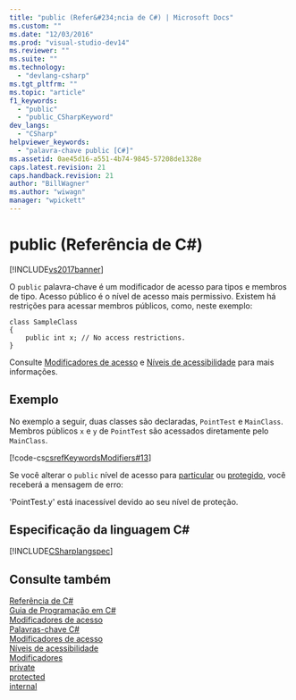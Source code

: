 ```yaml
---
title: "public (Refer&#234;ncia de C#) | Microsoft Docs"
ms.custom: ""
ms.date: "12/03/2016"
ms.prod: "visual-studio-dev14"
ms.reviewer: ""
ms.suite: ""
ms.technology: 
  - "devlang-csharp"
ms.tgt_pltfrm: ""
ms.topic: "article"
f1_keywords: 
  - "public"
  - "public_CSharpKeyword"
dev_langs: 
  - "CSharp"
helpviewer_keywords: 
  - "palavra-chave public [C#]"
ms.assetid: 0ae45d16-a551-4b74-9845-57208de1328e
caps.latest.revision: 21
caps.handback.revision: 21
author: "BillWagner"
ms.author: "wiwagn"
manager: "wpickett"
---
```

# public (Refer&#234;ncia de C#)
[!INCLUDE[vs2017banner](../../../csharp/includes/vs2017banner.md)]

O `public` palavra\-chave é um modificador de acesso para tipos e membros de tipo.  Acesso público é o nível de acesso mais permissivo.  Existem há restrições para acessar membros públicos, como, neste exemplo:  
  
```  
class SampleClass  
{  
    public int x; // No access restrictions.  
}  
```  
  
 Consulte [Modificadores de acesso](../../../csharp/programming-guide/classes-and-structs/access-modifiers.md) e [Níveis de acessibilidade](../../../csharp/language-reference/keywords/accessibility-levels.md) para mais informações.  
  
## Exemplo  
 No exemplo a seguir, duas classes são declaradas, `PointTest` e `MainClass`.  Membros públicos `x` e `y` de `PointTest` são acessados diretamente pelo `MainClass`.  
  
 [!code-cs[csrefKeywordsModifiers#13](../../../csharp/language-reference/keywords/codesnippet/CSharp/public_1.cs)]  
  
 Se você alterar o `public` nível de acesso para  [particular](../../../csharp/language-reference/keywords/private.md) ou  [protegido](../../../csharp/language-reference/keywords/protected.md), você receberá a mensagem de erro:  
  
 'PointTest.y' está inacessível devido ao seu nível de proteção.  
  
## Especificação da linguagem C\#  
 [!INCLUDE[CSharplangspec](../../../csharp/language-reference/keywords/includes/csharplangspec_md.md)]  
  
## Consulte também  
 [Referência de C\#](../../../csharp/language-reference/index.md)   
 [Guia de Programação em C\#](../../../csharp/programming-guide/index.md)   
 [Modificadores de acesso](../../../csharp/programming-guide/classes-and-structs/access-modifiers.md)   
 [Palavras\-chave C\#](../../../csharp/language-reference/keywords/index.md)   
 [Modificadores de acesso](../../../csharp/language-reference/keywords/access-modifiers.md)   
 [Níveis de acessibilidade](../../../csharp/language-reference/keywords/accessibility-levels.md)   
 [Modificadores](../../../csharp/language-reference/keywords/modifiers.md)   
 [private](../../../csharp/language-reference/keywords/private.md)   
 [protected](../../../csharp/language-reference/keywords/protected.md)   
 [internal](../../../csharp/language-reference/keywords/internal.md)